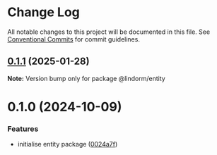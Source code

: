 # Change Log

All notable changes to this project will be documented in this file.
See [Conventional Commits](https://conventionalcommits.org) for commit guidelines.

## [0.1.1](https://github.com/lindorm-io/monorepo/compare/@lindorm/entity@0.1.0...@lindorm/entity@0.1.1) (2025-01-28)

**Note:** Version bump only for package @lindorm/entity

# 0.1.0 (2024-10-09)

### Features

- initialise entity package ([0024a7f](https://github.com/lindorm-io/monorepo/commit/0024a7fc1d417683eb77c2a985b3bf483396f011))
